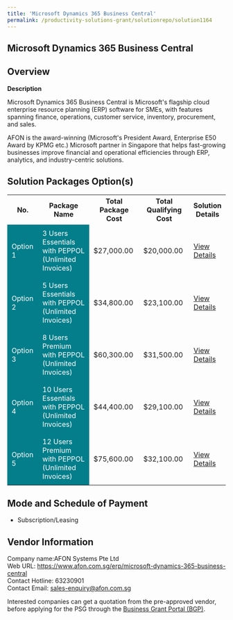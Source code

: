 ```yaml
---
title: 'Microsoft Dynamics 365 Business Central'
permalink: /productivity-solutions-grant/solutionrepo/solution1164
---
```


## Microsoft Dynamics 365 Business Central

## Overview

**Description**

Microsoft Dynamics 365 Business Central is Microsoft's flagship cloud enterprise resource planning (ERP) software for SMEs, with features spanning finance, operations, customer service, inventory, procurement, and sales.

AFON is the award-winning (Microsoft's President Award, Enterprise E50 Award by KPMG etc.) Microsoft partner in Singapore that helps fast-growing businesses improve financial and operational efficiencies through ERP, analytics, and industry-centric solutions.

## Solution Packages Option(s)

<table>
<tr>
<th><b>No.</b></th>
<th><b>Package Name</b></th>
<th><b>Total Package Cost</b></th>
<th><b>Total Qualifying Cost</b></th>
<th><b>Solution Details</b></th>
</tr>
<tr>
<td style='padding: 10px; background-color: #037E8A; color: #FFFFFF;'>Option 1</td>
<td style='padding: 10px; background-color: #037E8A; color: #FFFFFF;'>3 Users Essentials with PEPPOL (Unlimited Invoices)</td>
<td style='padding: 10px;'>$27,000.00</td>
<td style='padding: 10px;'>$20,000.00</td>
<td style='padding: 10px;'><a href='/images/psg/AFON_Systems_Microsoft_Dynamics_Desensitised_Annex3_Part1.pdf' target='_blank'>View Details</a></td>
</tr>
<tr>
<td style='padding: 10px; background-color: #037E8A; color: #FFFFFF;'>Option 2</td>
<td style='padding: 10px; background-color: #037E8A; color: #FFFFFF;'>5 Users Essentials with PEPPOL (Unlimited Invoices)</td>
<td style='padding: 10px;'>$34,800.00</td>
<td style='padding: 10px;'>$23,100.00</td>
<td style='padding: 10px;'><a href='/images/psg/AFON_Systems_Microsoft_Dynamics_Desensitised_Annex3_Part2.pdf' target='_blank'>View Details</a></td>
</tr>
<tr>
<td style='padding: 10px; background-color: #037E8A; color: #FFFFFF;'>Option 3</td>
<td style='padding: 10px; background-color: #037E8A; color: #FFFFFF;'>8 Users Premium with PEPPOL (Unlimited Invoices)</td>
<td style='padding: 10px;'>$60,300.00</td>
<td style='padding: 10px;'>$31,500.00</td>
<td style='padding: 10px;'><a href='/images/psg/AFON_Systems_Microsoft_Dynamics_Desensitised_Annex3_Part3.pdf' target='_blank'>View Details</a></td>
</tr>
<tr>
<td style='padding: 10px; background-color: #037E8A; color: #FFFFFF;'>Option 4</td>
<td style='padding: 10px; background-color: #037E8A; color: #FFFFFF;'>10 Users Essentials with PEPPOL (Unlimited Invoices)</td>
<td style='padding: 10px;'>$44,400.00</td>
<td style='padding: 10px;'>$29,100.00</td>
<td style='padding: 10px;'><a href='/images/psg/AFON_Systems_Microsoft_Dynamics_Desensitised_Annex3_Part4.pdf' target='_blank'>View Details</a></td>
</tr>
<tr>
<td style='padding: 10px; background-color: #037E8A; color: #FFFFFF;'>Option 5</td>
<td style='padding: 10px; background-color: #037E8A; color: #FFFFFF;'>12 Users Premium with PEPPOL (Unlimited Invoices)</td>
<td style='padding: 10px;'>$75,600.00</td>
<td style='padding: 10px;'>$32,100.00</td>
<td style='padding: 10px;'><a href='/images/psg/AFON_Systems_Microsoft_Dynamics_Desensitised_Annex3_Part5.pdf' target='_blank'>View Details</a></td>
</tr>
</table>

## Mode and Schedule of Payment

 - Subscription/Leasing

## Vendor Information

 Company name:AFON Systems Pte Ltd<br>Web URL: https://www.afon.com.sg/erp/microsoft-dynamics-365-business-central <br>Contact Hotline: 63230901 <br>Contact Email: sales-enquiry@afon.com.sg

Interested companies can get a quotation from the pre-approved vendor, before applying for the PSG through the <a href='https://www.businessgrants.gov.sg/' target='_blank' rel='noopener'>Business Grant Portal (BGP)</a>.

<script src="/jquery/resize-tables.js"></script>
